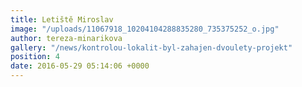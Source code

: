 ```yaml
---
title: Letiště Miroslav
image: "/uploads/11067918_10204104288835280_735375252_o.jpg"
author: tereza-minarikova
gallery: "/news/kontrolou-lokalit-byl-zahajen-dvoulety-projekt"
position: 4
date: 2016-05-29 05:14:06 +0000
---
```

